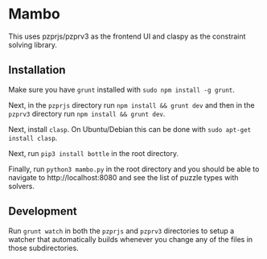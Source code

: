 # Mambo

This uses pzprjs/pzprv3 as the frontend UI and claspy as the constraint solving library.

## Installation
Make sure you have `grunt` installed with `sudo npm install -g grunt`.

Next, in the `pzprjs` directory run `npm install && grunt dev` and then in the `pzprv3` directory run `npm install && grunt dev`.

Next, install `clasp`. On Ubuntu/Debian this can be done with `sudo apt-get install clasp`.

Next, run `pip3 install bottle` in the root directory.

Finally, run `python3 mambo.py` in the root directory and you should be able to navigate to http://localhost:8080 and see the list of puzzle types with solvers.

## Development
Run `grunt watch` in both the `pzprjs` and `pzprv3` directories to setup a watcher that automatically builds whenever you change any of the files in those subdirectories.
